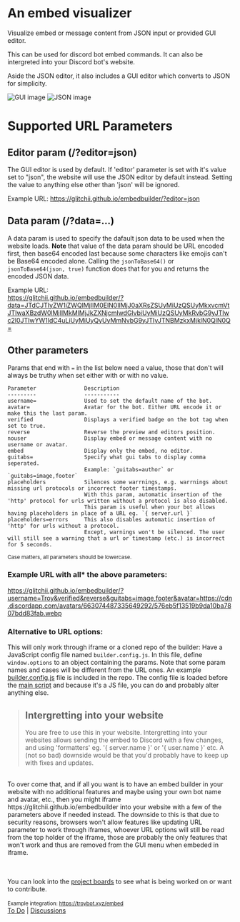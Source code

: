 # An embed visualizer

Visualize embed or message content from JSON input or provided GUI editor.

This can be used for discord bot embed commands. It can also be intergreted into your Discord bot's website.  

Aside the JSON editor, it also includes a GUI editor which converts to JSON for simplicity.  

![GUI image](https://raw.githubusercontent.com/Glitchii/embedbuilder/master/assets/media/gui.png) ![JSON image](https://raw.githubusercontent.com/Glitchii/embedbuilder/master/assets/media/json.png)  


# Supported URL Parameters

## Editor param (/?editor=json)
The GUI editor is used by default. If 'editor' parameter is set with it's value set to "json", the website will use the JSON editor by default instead. Setting the value to anything else other than 'json' will be ignored.

Example URL: https://glitchii.github.io/embedbuilder/?editor=json


## Data param (/?data=...)
A data param is used to specify the dafault json data to be used when the website loads. **Note** that value of the data param should be URL encoded first, then base64 encoded last because some characters like emojis can't be Base64 encoded alone. Calling the `jsonToBase64()` or `jsonToBase64(json, true)` function does that for you and returns the encoded JSON data.

Example URL:  
https://glitchii.github.io/embedbuilder/?data=JTdCJTIyZW1iZWQlMjIlM0ElN0IlMjJ0aXRsZSUyMiUzQSUyMkxvcmVtJTIwaXBzdW0lMjIlMkMlMjJkZXNjcmlwdGlvbiUyMiUzQSUyMkRvbG9yJTIwc2l0JTIwYW1ldC4uLiUyMiUyQyUyMmNvbG9yJTIyJTNBMzkxMjklN0QlN0Q=

## Other parameters
Params that end with `=` in the list below need a value, those that don't will always be truthy when set either with or with no value.
```
Parameter               Description
---------               -----------
username=               Used to set the default name of the bot.
avatar=                 Avatar for the bot. Either URL encode it or make this the last param.
verified                Displays a verified badge on the bot tag when set to true.
reverse                 Reverse the preview and editors position.
nouser                  Display embed or message content with no username or avatar.
embed                   Display only the embed, no editor.
guitabs=                Specify what gui tabs to display comma seperated.
                        Example: `guitabs=author` or `guitabs=image,footer`
placeholders            Silences some warrnings, e.g. warrnings about missing url protocols or incorrect footer timestamps.
                        With this param, automatic insertion of the 'http' protocol for urls written without a protocol is also disabled.
                        This param is useful when your bot allows having placeholders in place of a URL eg. `{ server.url }`
placeholders=errors     This also disables automatic insertion of 'http' for urls without a protocol.
                        Except, warnings won't be silenced. The user will still see a warning that a url or timestamp (etc.) is incorrect for 5 seconds.

```
<small>Case matters, all parameters should be lowercase.</small>
### Example URL with all* the above parameters:
https://glitchii.github.io/embedbuilder/?username=Troy&verified&reverse&guitabs=image,footer&avatar=https://cdn.discordapp.com/avatars/663074487335649292/576eb5f13519b9da10ba7807bdd83fab.webp

### Alternative to URL options:
This will only work through iframe or a cloned repo of the builder: Have a JavaScript config file named `builder.config.js`. In this file, define `window.options` to an object containing the params.  Note that some param names and cases will be different from the URL ones. An example [builder.config.js](/builder.config.js) file is included in the repo. The config file is loaded before the [main script](/assets/js/script.js) and because it's a JS file, you can do and probably alter anything else.

>## Intergretting into your website
>You are free to use this in your website. Intergretting into your websites allows sending the embed to Discord with a few changes, and using 'formatters' eg. '{ server.name }' or '{ user.name }' etc. A (not so bad) downside would be that you'd probably have to keep up with fixes and updates.
<br>
To over come that, and if all you want is to have an embed builder in your website with no additional features and maybe using your own bot name and avatar, etc., then you might iframe https://glitchii.github.io/embedbuilder into your website with a few of the parameters above if needed instead. The downside to this is that due to security reasons, browsers won't allow features like updating URL parameter to work through iframes, whoever URL options will still be read from the top holder of the iframe, those are probably the only features that won't work and thus are removed from the GUI menu when embeded in iframe.


<br><br>
You can look into the [project boards](https://github.com/Glitchii/embedbuilder/projects/3) to see what is being worked on or want to contribute.  
<br>
<small> Example integration: https://troybot.xyz/embed</small>  
[To Do](https://github.com/Glitchii/embedbuilder/projects/3) | [Discussions](https://github.com/Glitchii/embedbuilder/discussions/1)
